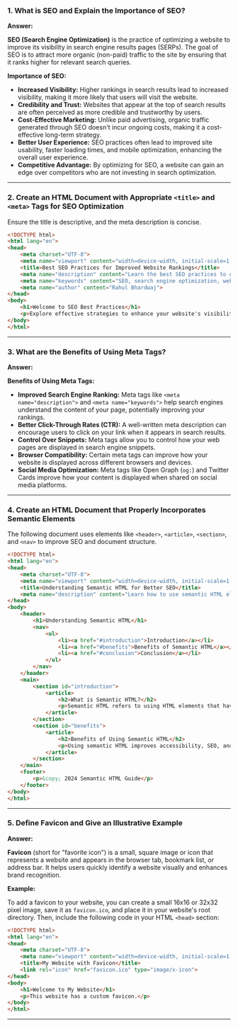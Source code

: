 

### 1. What is SEO and Explain the Importance of SEO?

**Answer:**

**SEO (Search Engine Optimization)** is the practice of optimizing a website to improve its visibility in search engine results pages (SERPs). The goal of SEO is to attract more organic (non-paid) traffic to the site by ensuring that it ranks higher for relevant search queries.

**Importance of SEO:**

- **Increased Visibility:** Higher rankings in search results lead to increased visibility, making it more likely that users will visit the website.
- **Credibility and Trust:** Websites that appear at the top of search results are often perceived as more credible and trustworthy by users.
- **Cost-Effective Marketing:** Unlike paid advertising, organic traffic generated through SEO doesn't incur ongoing costs, making it a cost-effective long-term strategy.
- **Better User Experience:** SEO practices often lead to improved site usability, faster loading times, and mobile optimization, enhancing the overall user experience.
- **Competitive Advantage:** By optimizing for SEO, a website can gain an edge over competitors who are not investing in search optimization.

---

### 2. Create an HTML Document with Appropriate `<title>` and `<meta>` Tags for SEO Optimization

Ensure the title is descriptive, and the meta description is concise.

```html
<!DOCTYPE html>
<html lang="en">
<head>
    <meta charset="UTF-8">
    <meta name="viewport" content="width=device-width, initial-scale=1.0">
    <title>Best SEO Practices for Improved Website Rankings</title>
    <meta name="description" content="Learn the best SEO practices to optimize your website for search engines and improve your rankings.">
    <meta name="keywords" content="SEO, search engine optimization, website optimization, SEO practices">
    <meta name="author" content="Rahul Bhardwaj">
</head>
<body>
    <h1>Welcome to SEO Best Practices</h1>
    <p>Explore effective strategies to enhance your website's visibility and rankings.</p>
</body>
</html>
```

---

### 3. What are the Benefits of Using Meta Tags?

**Answer:**

**Benefits of Using Meta Tags:**

- **Improved Search Engine Ranking:** Meta tags like `<meta name="description">` and `<meta name="keywords">` help search engines understand the content of your page, potentially improving your rankings.
- **Better Click-Through Rates (CTR):** A well-written meta description can encourage users to click on your link when it appears in search results.
- **Control Over Snippets:** Meta tags allow you to control how your web pages are displayed in search engine snippets.
- **Browser Compatibility:** Certain meta tags can improve how your website is displayed across different browsers and devices.
- **Social Media Optimization:** Meta tags like Open Graph (`og:`) and Twitter Cards improve how your content is displayed when shared on social media platforms.

---

### 4. Create an HTML Document that Properly Incorporates Semantic Elements

The following document uses elements like `<header>`, `<article>`, `<section>`, and `<nav>` to improve SEO and document structure.

```html
<!DOCTYPE html>
<html lang="en">
<head>
    <meta charset="UTF-8">
    <meta name="viewport" content="width=device-width, initial-scale=1.0">
    <title>Understanding Semantic HTML for Better SEO</title>
    <meta name="description" content="Learn how to use semantic HTML elements like header, nav, article, and section to improve SEO and document structure.">
</head>
<body>
    <header>
        <h1>Understanding Semantic HTML</h1>
        <nav>
            <ul>
                <li><a href="#introduction">Introduction</a></li>
                <li><a href="#benefits">Benefits of Semantic HTML</a></li>
                <li><a href="#conclusion">Conclusion</a></li>
            </ul>
        </nav>
    </header>
    <main>
        <section id="introduction">
            <article>
                <h2>What is Semantic HTML?</h2>
                <p>Semantic HTML refers to using HTML elements that have meaning and describe the content they enclose. Examples include <code>&lt;header&gt;</code>, <code>&lt;nav&gt;</code>, <code>&lt;section&gt;</code>, and <code>&lt;article&gt;</code>.</p>
            </article>
        </section>
        <section id="benefits">
            <article>
                <h2>Benefits of Using Semantic HTML</h2>
                <p>Using semantic HTML improves accessibility, SEO, and the overall structure of your web document, making it easier for both search engines and users to understand the content.</p>
            </article>
        </section>
    </main>
    <footer>
        <p>&copy; 2024 Semantic HTML Guide</p>
    </footer>
</body>
</html>
```

---

### 5. Define Favicon and Give an Illustrative Example

**Answer:**

**Favicon** (short for "favorite icon") is a small, square image or icon that represents a website and appears in the browser tab, bookmark list, or address bar. It helps users quickly identify a website visually and enhances brand recognition.

**Example:**

To add a favicon to your website, you can create a small 16x16 or 32x32 pixel image, save it as `favicon.ico`, and place it in your website's root directory. Then, include the following code in your HTML `<head>` section:

```html
<!DOCTYPE html>
<html lang="en">
<head>
    <meta charset="UTF-8">
    <meta name="viewport" content="width=device-width, initial-scale=1.0">
    <title>My Website with Favicon</title>
    <link rel="icon" href="favicon.ico" type="image/x-icon">
</head>
<body>
    <h1>Welcome to My Website</h1>
    <p>This website has a custom favicon.</p>
</body>
</html>
```

---